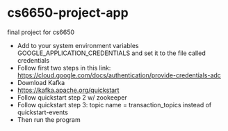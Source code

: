 # cs6650-project-app
final project for cs6650

- Add to your system environment variables GOOGLE_APPLICATION_CREDENTIALS and set it to the file called credentials 
- Follow first two steps in this link: https://cloud.google.com/docs/authentication/provide-credentials-adc
- Download Kafka
- https://kafka.apache.org/quickstart
- Follow quickstart step 2 w/ zookeeper
- Follow quickstart step 3: topic name = transaction_topics instead of quickstart-events
- Then run the program
